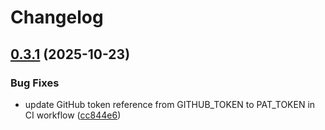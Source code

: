 # Changelog

## [0.3.1](https://github.com/pavelzbornik/whisperX-FastAPI/compare/v0.3.0...v0.3.1) (2025-10-23)


### Bug Fixes

* update GitHub token reference from GITHUB_TOKEN to PAT_TOKEN in CI workflow ([cc844e6](https://github.com/pavelzbornik/whisperX-FastAPI/commit/cc844e6f9f8a4c73deecbcec51d4f1a0243aa9ce))
